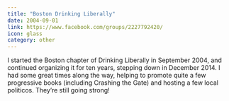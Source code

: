 ```yaml
---
title: "Boston Drinking Liberally"
date: 2004-09-01
link: https://www.facebook.com/groups/2227792420/
icon: glass
category: other
---
```


I started the Boston chapter of Drinking Liberally in September 2004, and continued organizing it for ten years, stepping down in December 2014. I had some great times along the way, helping to promote quite a few progressive books (including Crashing the Gate) and hosting a few local politicos. They’re still going strong!